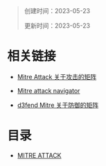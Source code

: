 > 创建时间：2023-05-23
>
> 更新时间：2023-05-23

# 相关链接

- [Mitre Attack 关于攻击的矩阵](https://attack.mitre.org/matrices/enterprise/)

- [Mitre  attack navigator](https://mitre-attack.github.io/attack-navigator/)
- [d3fend Mitre 关于防御的矩阵](https://d3fend.mitre.org/)

# 目录

- [MITRE ATTACK](/notebook/ATTCK_Learning/notebook/MITRE_ATTACK.md)

